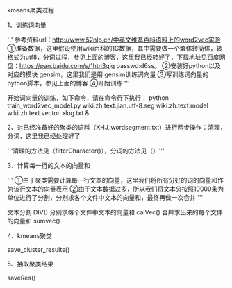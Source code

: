 kmeans聚类过程

1、训练词向量

'''
参考资料url：http://www.52nlp.cn/中英文维基百科语料上的word2vec实验
①准备数据，这里假设使用wiki百科的1G数据，其中需要做一个繁体转简体，转格式为utf8，分词过程，参见上面的博客，这里我已经转好了，下载地址见百度网盘：https://pan.baidu.com/s/1htn3gig passwd:d6ss。
②安装好python以及对应的模块 gensim，这里我们是用 gensim训练词向量
③写训练词向量的python脚本，参见上面的博客
④开始训练
'''

开始词向量的训练，如下命令，请在命令行下执行：
python train_word2vec_model.py wiki.zh.text.jian.utf-8.seg wiki.zh.text.model wiki.zh.text.vector >log.txt &

2、对已经准备好的聚类的语料（XHJ_wordsegment.txt）进行两步操作：清理，分词，这里我已经处理好了

'''清理的方法见（filterCharacter()），分词的方法见（）'''

3、计算每一行的文本的向量和

'''
①由于聚类需要计算每一行文本的向量，这里我们将所有分好的词的向量和作为该行文本的向量表示
②由于文本数据过多，所以我们将文本分按照10000条为单位进行了分割，分别求各个文件中文本的向量和，最终再做一次合并
'''

文本分割
DIV()
分别求每个文件中文本的向量和
calVec()
合并求出来的每个文件的向量和
sumvec()

4、kmeans聚类

save_cluster_results()

5、抽取聚类结果

saveRes()
